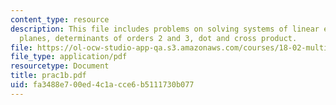 ```yaml
---
content_type: resource
description: This file includes problems on solving systems of linear equations, lines,
  planes, determinants of orders 2 and 3, dot and cross product.
file: https://ol-ocw-studio-app-qa.s3.amazonaws.com/courses/18-02-multivariable-calculus-spring-2006/fa3488e700ed4c1acce6b5111730b077_prac1b.pdf
file_type: application/pdf
resourcetype: Document
title: prac1b.pdf
uid: fa3488e7-00ed-4c1a-cce6-b5111730b077
---
```

